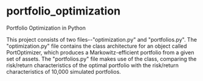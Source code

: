 # portfolio_optimization
Portfolio Optimization in Python

This project consists of two files--"optimization.py" and "portfolios.py". The "optimization.py" file contains the class architecture for an object called PortOptimizer, which produces a Markowitz-efficient portfolio from a given set of assets. The "portfolios.py" file makes use of the class, comparing the risk/return characteristics of the optimal portfolio with the risk/return characteristics of 10,000 simulated portfolios.
